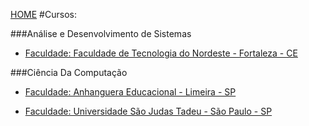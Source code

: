 [HOME](https://github.com/lucastafarelbs/Ensino-Superior-de-Informatica-GRATUITO)
#Cursos:

###Análise e Desenvolvimento de Sistemas
- [Faculdade: Faculdade de Tecnologia do Nordeste - Fortaleza - CE](https://github.com/lucastafarelbs/Ensino-Superior-de-Informatica-GRATUITO/blob/master/ementas/An%C3%A1lise%20e%20Desenvolvimento%20de%20Sistemas/maurienefirmino/analise-e-desenvolvimento-de-sistemas.md)

###Ciência Da Computação
- [Faculdade: Anhanguera Educacional - Limeira - SP](https://github.com/lucastafarelbs/Ensino-Superior-de-Informatica-GRATUITO/blob/master/ementas/Ci%C3%AAncia%20da%20Computa%C3%A7%C3%A3o/lucastafarelbs/README.md)

- [Faculdade: Universidade São Judas Tadeu - São Paulo - SP](https://github.com/lucastafarelbs/Ensino-Superior-de-Informatica-GRATUITO/blob/master/ementas/Ci%C3%AAncia%20da%20Computa%C3%A7%C3%A3o/leoribeirowebmaster/README.md)
